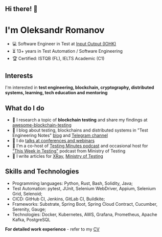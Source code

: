 ## Hi there! 👋

# I'm Oleksandr Romanov

- 💻 Software Engineer in Test at [Input Output (IOHK)](https://iohk.io/)
- ⏳ 13+ years in Test Automation / Software Engineering
- 🏆 Certified: ISTQB (FL), IELTS Academic (C1)

## Interests

I'm interested in **test engineering, blockchain, cryptography, distributed systems, learning, tech education and mentoring**

## What do I do

- 📏 I research a topic of **blockchain testing** and share my findings at [awesome-blockchain-testing](https://github.com/alexromanov/awesome-blockchain-testing)
- 📝 I blog about testing, blockchains and distributed systems in "Test Engineering Notes" [blog](https://testengineeringnotes.com/) and [Telegram channel](@testengineering)
- 🎸 I do [talks at conferences and webinars](https://testengineeringnotes.com/talks/)
- 🎤 I'm a co-host of [Testing Minutes podcast](https://youtu.be/jcbc1YOSHT8?si=d7siLc83FfrfGcNS) and occasional host for ["This Week in Testing"](https://www.ministryoftesting.com/podcasts/this-week-in-testing?wchannelid=czgwdadw2c&wmediaid=9hyzpgzi3o) podcast from Ministry of Testing
- 📖 I write articles for [XRay](https://www.getxray.app/blog/testability-in-the-software-development-lifecycle), [Ministry of Testing](https://www.ministryoftesting.com/talks/software-testing-careers-the-roadmap-by-oleksandr-romanov-for-mot-tunis)

## Skills and Technologies

- Programming languages: Python, Rust, Bash, Solidity, Java;
- Test Automation: pytest, JUnit, Selenium WebDriver, Appium, Selenium Grid, Selenoid;
- CICD: GitHub CI, Jenkins, GitLab CI, Buildkite;
- Frameworks: Substrate, Spring Boot, Spring Cloud Contract, Cucumber, Serenity, Gauge;
- Technologies: Docker, Kubernetes, AWS, Grafana, Prometheus, Apache Kafka, PostgreSQL

**For detailed work experience** - refer to my [CV](https://docs.google.com/document/d/e/2PACX-1vTbHDlOtD7pCFNlM4R-cjLY-mkxiFxh6XJ1wv_ewT8a-wlJ_gmhCueuLajVextzXdNIVZ-BnuKBCJdB/pub)